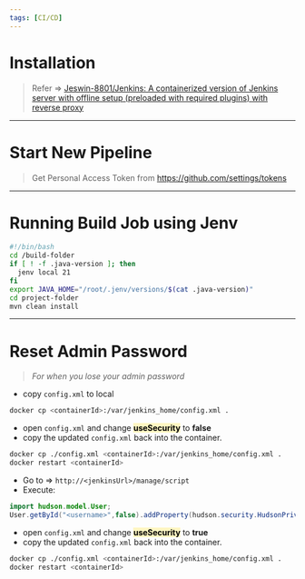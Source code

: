 ```yaml
---
tags: [CI∕CD]
---
```


# Installation

> Refer => [Jeswin-8801/Jenkins: A containerized version of Jenkins server with offline setup (preloaded with required plugins) with reverse proxy](https://github.com/Jeswin-8801/Jenkins)

---

# Start New Pipeline

> Get Personal Access Token from https://github.com/settings/tokens

---
# Running Build Job using Jenv

```bash
#!/bin/bash
cd /build-folder
if [ ! -f .java-version ]; then
  jenv local 21
fi
export JAVA_HOME="/root/.jenv/versions/$(cat .java-version)"
cd project-folder
mvn clean install
```

---
# Reset Admin Password

> *For when you lose your admin password*
- copy `config.xml` to local
```bash ln:False
docker cp <containerId>:/var/jenkins_home/config.xml .  
```
- open `config.xml` and change <mark style="background: #FFF3A3A6;">**useSecurity**</mark> to **false**
- copy the updated `config.xml` back into the container.
```bash ln:False
docker cp ./config.xml <containerId>:/var/jenkins_home/config.xml .  
docker restart <containerId>
```

- Go to => `http://<jenkinsUrl>/manage/script`
- Execute:
```java
import hudson.model.User;  
User.getById("<username>",false).addProperty(hudson.security.HudsonPrivateSecurityRealm.Details.fromPlainPassword("<password>"));
```
- open `config.xml` and change <mark style="background: #FFF3A3A6;">**useSecurity**</mark> to **true**
- copy the updated `config.xml` back into the container.
```bash ln:False
docker cp ./config.xml <containerId>:/var/jenkins_home/config.xml .  
docker restart <containerId>
```

